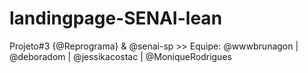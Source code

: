 # landingpage-SENAI-lean
Projeto#3 {@Reprograma} &amp; @senai-sp >> Equipe: @wwwbrunagon | @deboradom | @jessikacostac | @MoniqueRodrigues
